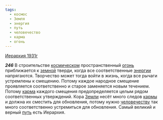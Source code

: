 ```yaml
---
tags:
  - космос
  - Земля
  - энергия
  - путь
  - человечество
  - карма
  - огонь
---
```


[Иерархия 1931г](/agni/1931)

___246___
В строительстве [космическом](/tag/#космос) пространственный [огонь](/tag/#огонь) приближается к [земной](/tag/#Земля) тверди, когда все соответственные [энергии](/tag/#энергия) напрягаются. Творчество может тогда войти в жизнь, когда все рычаги устремлены к смещению. Потому каждое народное смещение проявляется соответственно и старое заменяется новым течением. Потому [карма](/tag/#карма) каждого смещения предопределяется целым рядом соответственных утверждений. Кора [Земли](/tag/#Земля) несёт много следов [кармы](/tag/#карма) и должна их сместить для обновления, потому нужно [человечеству](/tag/#человечество) так много соответственно устремиться для обновления. Самый великий и верный [путь](/tag/#путь) есть Иерархия.   

